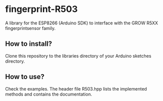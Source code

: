 # fingerprint-R503
A library for the ESP8266 (Arduino SDK) to interface with the GROW R5XX fingerprintsensor family.

## How to install?
Clone this repository to the libraries directory of your Arduino sketches directory.

## How to use?
Check the examples.
The header file R503.hpp lists the implemented methods and contains the documentation.
